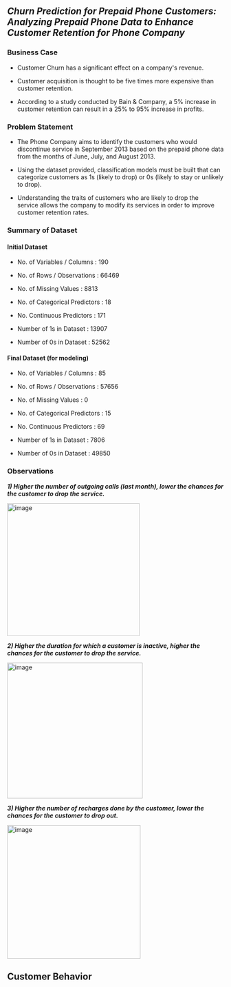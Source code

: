 ## _Churn Prediction for Prepaid Phone Customers: Analyzing Prepaid Phone Data to Enhance Customer Retention for Phone Company_


### **Business Case**

* Customer Churn has a significant effect on a company's revenue.

* Customer acquisition is thought to be five times more expensive than customer retention.

* According to a study conducted by Bain & Company, a 5% increase in customer retention can result in a 25% to 95% increase in profits.


### **Problem Statement**


* The Phone Company aims to identify the customers who would discontinue service in September 2013 based on the prepaid phone data from the months of June, July, and August 2013.

* Using the dataset provided, classification models must be built that can categorize customers as 1s (likely to drop) or 0s (likely to stay or unlikely to drop).

* Understanding the traits of customers who are likely to drop the service allows the company to modify its services in order to improve customer retention rates.


### **Summary of Dataset**

#### **Initial Dataset**

* No. of Variables / Columns : 190 

* No. of Rows / Observations : 66469

* No. of Missing Values : 8813

* No. of Categorical Predictors : 18

* No. Continuous Predictors : 171

* Number of 1s in Dataset : 13907

* Number of 0s in Dataset : 52562


#### **Final Dataset (for modeling)**

* No. of Variables / Columns : 85 

* No. of Rows / Observations : 57656

* No. of Missing Values : 0

* No. of Categorical Predictors : 15

* No. Continuous Predictors : 69

* Number of 1s in Dataset : 7806

* Number of 0s in Dataset : 49850




### **Observations**



**_1) Higher the number of outgoing calls (last month), lower the chances for the customer to drop the service._**

<img width="308" alt="image" src="https://user-images.githubusercontent.com/70052374/225518629-2da5977e-26c0-4487-a754-085a0122560d.png">





**_2) Higher the duration for which a customer is inactive, higher the chances for the customer to drop the service._**


<img width="315" alt="image" src="https://user-images.githubusercontent.com/70052374/225518899-32cf99b5-a8db-45e7-9eab-f9800e8c6931.png">






**_3) Higher the number of recharges done by the customer, lower the chances for the customer to drop out._**


<img width="310" alt="image" src="https://user-images.githubusercontent.com/70052374/225519459-511785b6-b904-4eec-ae45-0ccd4ac24d29.png">



## **Customer Behavior**


